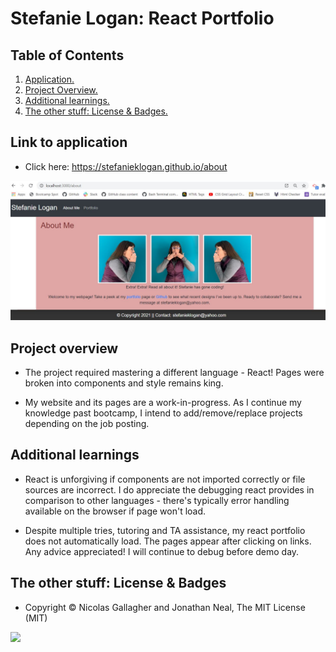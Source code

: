 # Stefanie Logan: React Portfolio

## Table of Contents
1. [ Application. ](#application)
2. [ Project Overview. ](#overview)
3. [ Additional learnings. ](#learnings)
4. [ The other stuff: License & Badges. ](#streetcred)


<a name="application"></a>
## Link to application

* Click here: https://stefanieklogan.github.io/about

![Homepage image](https://github.com/stefanieklogan/react_portfolio/blob/master/public/images/home.jpg)

<a name="overview"></a>
## Project overview

* The project required mastering a different language - React! Pages were broken into components and style remains king.

* My website and its pages are a work-in-progress. As I continue my knowledge past bootcamp, I intend to add/remove/replace projects depending on the job posting.


<a name="learnings"></a>
## Additional learnings

* React is unforgiving if components are not imported correctly or file sources are incorrect. I do appreciate the debugging react provides in comparison to other languages - there's typically error handling available on the browser if page won't load.

* Despite multiple tries, tutoring and TA assistance, my react portfolio does not automatically load. The pages appear after clicking on links. Any advice appreciated! I will continue to debug before demo day.

<a name="streetcred"></a>
## The other stuff: License & Badges

* Copyright © Nicolas Gallagher and Jonathan Neal, The MIT License (MIT)

<img src="https://img.shields.io/badge/html5%20-%23E34F26.svg?&style=for-the-badge&logo=html5&logoColor=white"/>